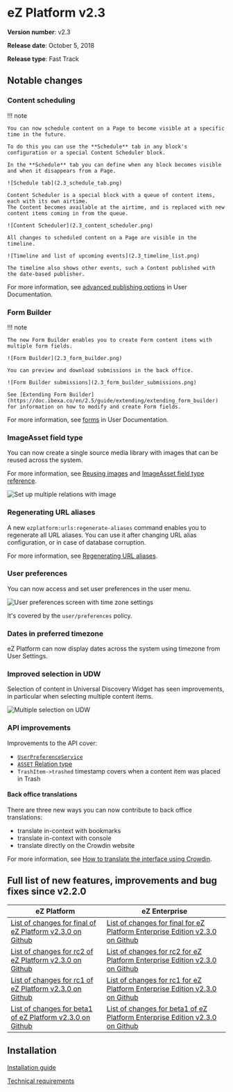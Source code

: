 <!-- vale VariablesVersion = NO -->

# eZ Platform v2.3

**Version number**: v2.3

**Release date**: October 5, 2018

**Release type**: Fast Track

## Notable changes

### Content scheduling

!!! note

    You can now schedule content on a Page to become visible at a specific time in the future.

    To do this you can use the **Schedule** tab in any block's configuration or a special Content Scheduler block.

    In the **Schedule** tab you can define when any block becomes visible and when it disappears from a Page.

    ![Schedule tab](2.3_schedule_tab.png)

    Content Scheduler is a special block with a queue of content items, each with its own airtime.
    The Content becomes available at the airtime, and is replaced with new content items coming in from the queue.

    ![Content Scheduler](2.3_content_scheduler.png)

    All changes to scheduled content on a Page are visible in the timeline.

    ![Timeline and list of upcoming events](2.3_timeline_list.png)

    The timeline also shows other events, such a Content published with the date-based publisher.

For more information, see [advanced publishing options](https://doc.ibexa.co/projects/userguide/en/2.5/publishing/advanced_publishing_options) in User Documentation.

### Form Builder

!!! note

    The new Form Builder enables you to create Form content items with multiple form fields.

    ![Form Builder](2.3_form_builder.png)

    You can preview and download submissions in the back office.

    ![Form Builder submissions](2.3_form_builder_submissions.png)

    See [Extending Form Builder](https://doc.ibexa.co/en/2.5/guide/extending/extending_form_builder) for information on how to modify and create Form fields.

For more information, see [forms](https://doc.ibexa.co/projects/userguide/en/2.5/creating_content_advanced/#forms) in User Documentation.

### ImageAsset field type

You can now create a single source media library with images that can be reused across the system.

For more information, see [Reusing images](https://doc.ibexa.co/en/2.5/guide/images/#reusing-images) and [ImageAsset field type reference](https://doc.ibexa.co/en/2.5/api/field_types_reference/imageassetfield).

![Set up multiple relations with image](2.3_image_asset.png)

### Regenerating URL aliases

A new `ezplatform:urls:regenerate-aliases` command enables you to regenerate all URL aliases.
You can use it after changing URL alias configuration, or in case of database corruption.

For more information, see [Regenerating URL aliases](https://doc.ibexa.co/en/2.5/guide/url_management/#regenerating-url-aliases).

### User preferences

You can now access and set user preferences in the user menu.

![User preferences screen with time zone settings](2.3_user_preferences.png)

It's covered by the `user/preferences` policy.

### Dates in preferred timezone

eZ Platform can now display dates across the system using timezone from User Settings.

### Improved selection in UDW

Selection of content in Universal Discovery Widget has seen improvements,
in particular when selecting multiple content items.

![Multiple selection on UDW](2.3_udw_selection.png)

### API improvements

Improvements to the API cover:

- [`UserPreferenceService`](https://github.com/ezsystems/ezpublish-kernel/blob/v7.3.0/eZ/Publish/API/Repository/UserPreferenceService.php)
- [`ASSET` Relation type](https://github.com/ezsystems/ezpublish-kernel/blob/v7.3.0-rc2/eZ/Publish/Core/REST/Client/Input/Parser/Relation.php#L84)
- `TrashItem->trashed` timestamp covers when a content item was placed in Trash

#### Back office translations

There are three new ways you can now contribute to back office translations:
- translate in-context with bookmarks
- translate in-context with console
- translate directly on the Crowdin website

For more information, see [How to translate the interface using Crowdin](https://doc.ibexa.co/en/2.5/community_resources/translations/#how-to-translate-the-interface-using-crowdin).

## Full list of new features, improvements and bug fixes since v2.2.0

| eZ Platform   | eZ Enterprise  |
|--------------|------------|
| [List of changes for final of eZ Platform v2.3.0 on Github](https://github.com/ezsystems/ezplatform/releases/tag/v2.3.0) | [List of changes for final for eZ Platform Enterprise Edition v2.3.0 on Github](https://github.com/ezsystems/ezplatform-ee/releases/tag/v2.3.0) |
| [List of changes for rc2 of eZ Platform v2.3.0 on Github](https://github.com/ezsystems/ezplatform/releases/tag/v2.3.0-rc2) | [List of changes for rc2 for eZ Platform Enterprise Edition v2.3.0 on Github](https://github.com/ezsystems/ezplatform-ee/releases/tag/v2.3.0-rc2) |
| [List of changes for rc1 of eZ Platform v2.3.0 on Github](https://github.com/ezsystems/ezplatform/releases/tag/v2.3.0-rc1) | [List of changes for rc1 for eZ Platform Enterprise Edition v2.3.0 on Github](https://github.com/ezsystems/ezplatform-ee/releases/tag/v2.3.0-rc1) |
| [List of changes for beta1 of eZ Platform v2.3.0 on Github](https://github.com/ezsystems/ezplatform/releases/tag/v2.3.0-beta1) | [List of changes for beta1 of eZ Platform Enterprise Edition v2.3.0 on Github](https://github.com/ezsystems/ezplatform-ee/releases/tag/v2.3.0-beta1) |

## Installation

[Installation guide](https://doc.ibexa.co/en/2.5/getting_started/install_ez_platform)

[Technical requirements](https://doc.ibexa.co/en/2.5/getting_started/requirements)
